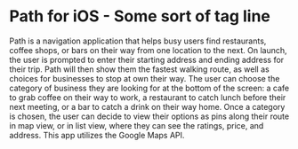 # Path for iOS - Some sort of tag line
Path is a navigation application that helps busy users find restaurants, coffee shops, or bars on their way from one location to the next. On launch, the user is prompted to enter their starting address and ending address for their trip.  Path will then show them the fastest walking route, as well as choices for businesses to stop at own their way. The user can choose the category of business they are looking for at the bottom of the screen: a cafe to grab coffee on their way to work, a restaurant to catch lunch before their next meeting, or a bar to catch a drink on their way home. Once a category is chosen, the user can decide to view their options as pins along their route in map view, or in list view, where they can see the ratings, price, and address. This app utilizes the Google Maps API.

